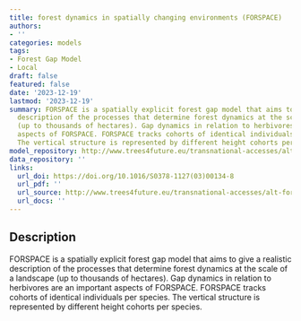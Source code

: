 ```yaml
---
title: forest dynamics in spatially changing environments (FORSPACE)
authors:
- ''
categories: models
tags:
- Forest Gap Model
- Local
draft: false
featured: false
date: '2023-12-19'
lastmod: '2023-12-19'
summary: FORSPACE is a spatially explicit forest gap model that aims to give a realistic
  description of the processes that determine forest dynamics at the scale of a landscape
  (up to thousands of hectares). Gap dynamics in relation to herbivores are an important
  aspects of FORSPACE. FORSPACE tracks cohorts of identical individuals per species.
  The vertical structure is represented by different height cohorts per species.
model_repository: http://www.trees4future.eu/transnational-accesses/alt-for/alt-for-technical-information.html#FORSPACE
data_repository: ''
links:
  url_doi: https://doi.org/10.1016/S0378-1127(03)00134-8
  url_pdf: ''
  url_source: http://www.trees4future.eu/transnational-accesses/alt-for/alt-for-technical-information.html#FORSPACE
  url_docs: ''
---
```


## Description

FORSPACE is a spatially explicit forest gap model that aims to give a realistic description of the processes that determine forest dynamics at the scale of a landscape (up to thousands of hectares). Gap dynamics in relation to herbivores are an important aspects of FORSPACE. FORSPACE tracks cohorts of identical individuals per species. The vertical structure is represented by different height cohorts per species.

